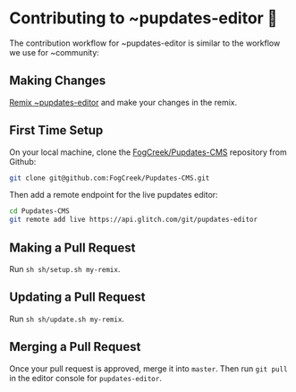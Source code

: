 # Contributing to ~pupdates-editor 🐶

The contribution workflow for ~pupdates-editor is similar to the workflow we use for ~community:

## Making Changes
[Remix ~pupdates-editor](https://glitch.com/edit/#!/remix/pupdates-editor) and make your changes in the remix.

## First Time Setup

On your local machine, clone the [FogCreek/Pupdates-CMS](https://github.com/FogCreek/Pupdates-CMS) repository from Github:

```bash
git clone git@github.com:FogCreek/Pupdates-CMS.git
```

Then add a remote endpoint for the live pupdates editor:

```bash
cd Pupdates-CMS
git remote add live https://api.glitch.com/git/pupdates-editor
```

## Making a Pull Request

Run `sh sh/setup.sh my-remix`.

## Updating a Pull Request

Run `sh sh/update.sh my-remix`.

## Merging a Pull Request

Once your pull request is approved, merge it into `master`. Then run `git pull` in the editor console for `pupdates-editor`.